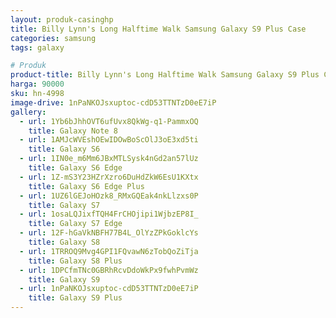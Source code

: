```yaml
---
layout: produk-casinghp
title: Billy Lynn's Long Halftime Walk Samsung Galaxy S9 Plus Case
categories: samsung
tags: galaxy

# Produk
product-title: Billy Lynn's Long Halftime Walk Samsung Galaxy S9 Plus Case
harga: 90000
sku: hn-4998
image-drive: 1nPaNKOJsxuptoc-cdD53TTNTzD0eE7iP
gallery:
  - url: 1Yb6bJhhOVT6ufUvx8QkWg-q1-PammxOQ
    title: Galaxy Note 8
  - url: 1AMJcWVEshOEwIDOwBoScOlJ3oE3xd5ti
    title: Galaxy S6
  - url: 1IN0e_m6Mm6JBxMTLSysk4nGd2an57lUz
    title: Galaxy S6 Edge
  - url: 1Z-mS3Y23HZrXzro6DuHdZkW6EsU1KXtx
    title: Galaxy S6 Edge Plus
  - url: 1UZ6lGEJoHOzk8_RMxGQEak4nkLlzxs0P
    title: Galaxy S7
  - url: 1osaLQJixfTQH4FrCHOjipi1WjbzEP8I_
    title: Galaxy S7 Edge
  - url: 12F-hGaVkNBFH77B4L_OlYzZPkGoklcYs
    title: Galaxy S8
  - url: 1TRROQ9Mvg4GPI1FQvawN6zTobQoZiTja
    title: Galaxy S8 Plus
  - url: 1DPCfmTNc0GBRhRcvDdoWkPx9fwhPvmWz
    title: Galaxy S9
  - url: 1nPaNKOJsxuptoc-cdD53TTNTzD0eE7iP
    title: Galaxy S9 Plus
---
```

